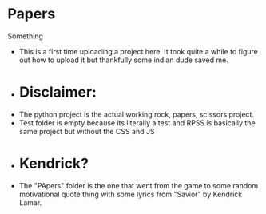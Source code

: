 # Papers
Something
- This is a first time uploading a project here. It took quite a while to figure out how to upload it but thankfully some indian dude saved me. 
- # Disclaimer:
- The python project is the actual working rock, papers, scissors project.
- Test folder is empty because its literally a test and RPSS is basically the same project but without the CSS and JS 
- # Kendrick?
- The "PApers" folder is the one that went from the game to some random motivational quote thing with some lyrics from "Savior" by Kendrick Lamar. 
